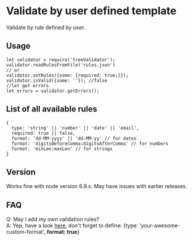# Validate by user defined template
Validate by rule defined by user.

## Usage
```
let validator = require('treeValidator');
validator.readRulesFromFile('rules.json')
// or
validator.setRules({some: {required: true;}});
validator.isValid({some: ''}); //false
//let get errors
let errors = validator.getErrors();
```

## List of all available rules
```
{
  type: 'string' || 'number' || 'date' || 'email',
  required: true || false,
  format: 'dd-MM-yyyy' || 'dd-MM-yy' // for dates
  format: 'digitsBeforeComma:digitsAfterComma' // for numbers
  format: 'minLen:maxLen' // for strings
}
```
## Version
Works fine with node version 6.9.x. May have issues with earlier releases.

## FAQ

Q: May I add my own validation rules?  
A: Yep, have a look [here](https://github.com/achepukov/validator-rules/blob/master/spec/ValidatorCustomSpec.js#L5), don't forget to define: {type: 'your-awesome-custom-format', **format: true**}
